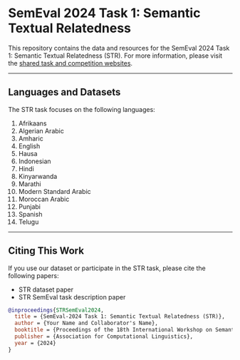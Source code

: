 # SemEval 2024 Task 1: Semantic Textual Relatedness

This repository contains the data and resources for the SemEval 2024 Task 1: Semantic Textual Relatedness (STR). For more information, please visit the [shared task and competition websites](https://semantic-textual-relatedness.github.io).

---

## Languages and Datasets

The STR task focuses on the following languages:


1. Afrikaans
2. Algerian Arabic
4. Amharic
5. English
6. Hausa
7. Indonesian
8. Hindi
9. Kinyarwanda
10. Marathi
11. Modern Standard Arabic
12. Moroccan Arabic
13. Punjabi
14. Spanish
15. Telugu


---


## Citing This Work

If you use our dataset or participate in the STR task, please cite the following papers:

- STR dataset paper
- STR SemEval task description paper

```bibtex
@inproceedings{STRSemEval2024,
  title = {SemEval-2024 Task 1: Semantic Textual Relatedness (STR)},
  author = {Your Name and Collaborator's Name},
  booktitle = {Proceedings of the 18th International Workshop on Semantic Evaluation (SemEval-2024)},
  publisher = {Association for Computational Linguistics},
  year = {2024}
}
